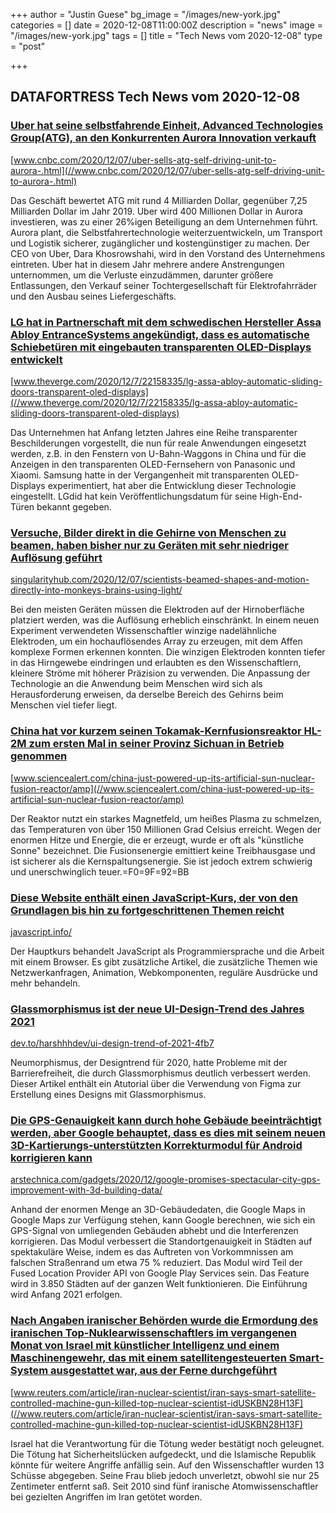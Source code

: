 +++
author = "Justin Guese"
bg_image = "/images/new-york.jpg"
categories = []
date = 2020-12-08T11:00:00Z
description = "news"
image = "/images/new-york.jpg"
tags = []
title = "Tech News vom 2020-12-08"
type = "post"

+++

        
## DATAFORTRESS Tech News vom 2020-12-08


### [Uber hat seine selbstfahrende Einheit, Advanced Technologies Group(ATG), an den Konkurrenten Aurora Innovation verkauft](//www.cnbc.com/2020/12/07/uber-sells-atg-self-driving-unit-to-aurora-.html)


[www.cnbc.com/2020/12/07/uber-sells-atg-self-driving-unit-to-aurora-.html](//www.cnbc.com/2020/12/07/uber-sells-atg-self-driving-unit-to-aurora-.html)


Das Geschäft bewertet ATG mit rund 4 Milliarden Dollar, gegenüber 7,25 Milliarden Dollar im Jahr 2019. Uber wird 400 Millionen Dollar in Aurora investieren, was zu einer 26%igen Beteiligung an dem Unternehmen führt. Aurora plant, die Selbstfahrertechnologie weiterzuentwickeln, um Transport und Logistik sicherer, zugänglicher und kostengünstiger zu machen. Der CEO von Uber, Dara Khosrowshahi, wird in den Vorstand des Unternehmens eintreten. Uber hat in diesem Jahr mehrere andere Anstrengungen unternommen, um die Verluste einzudämmen, darunter größere Entlassungen, den Verkauf seiner Tochtergesellschaft für Elektrofahrräder und den Ausbau seines Liefergeschäfts.


### [LG hat in Partnerschaft mit dem schwedischen Hersteller Assa Abloy EntranceSystems angekündigt, dass es automatische Schiebetüren mit eingebauten transparenten OLED-Displays entwickelt](//www.theverge.com/2020/12/7/22158335/lg-assa-abloy-automatic-sliding-doors-transparent-oled-displays)


[www.theverge.com/2020/12/7/22158335/lg-assa-abloy-automatic-sliding-doors-transparent-oled-displays](//www.theverge.com/2020/12/7/22158335/lg-assa-abloy-automatic-sliding-doors-transparent-oled-displays)


Das Unternehmen hat Anfang letzten Jahres eine Reihe transparenter Beschilderungen vorgestellt, die nun für reale Anwendungen eingesetzt werden, z.B. in den Fenstern von U-Bahn-Waggons in China und für die Anzeigen in den transparenten OLED-Fernsehern von Panasonic und Xiaomi. Samsung hatte in der Vergangenheit mit transparenten OLED-Displays experimentiert, hat aber die Entwicklung dieser Technologie eingestellt. LGdid hat kein Veröffentlichungsdatum für seine High-End-Türen bekannt gegeben.


### [Versuche, Bilder direkt in die Gehirne von Menschen zu beamen, haben bisher nur zu Geräten mit sehr niedriger Auflösung geführt](//singularityhub.com/2020/12/07/scientists-beamed-shapes-and-motion-directly-into-monkeys-brains-using-light/)


[singularityhub.com/2020/12/07/scientists-beamed-shapes-and-motion-directly-into-monkeys-brains-using-light/](//singularityhub.com/2020/12/07/scientists-beamed-shapes-and-motion-directly-into-monkeys-brains-using-light/)


Bei den meisten Geräten müssen die Elektroden auf der Hirnoberfläche platziert werden, was die Auflösung erheblich einschränkt. In einem neuen Experiment verwendeten Wissenschaftler winzige nadelähnliche Elektroden, um ein hochauflösendes Array zu erzeugen, mit dem Affen komplexe Formen erkennen konnten. Die winzigen Elektroden konnten tiefer in das Hirngewebe eindringen und erlaubten es den Wissenschaftlern, kleinere Ströme mit höherer Präzision zu verwenden. Die Anpassung der Technologie an die Anwendung beim Menschen wird sich als Herausforderung erweisen, da derselbe Bereich des Gehirns beim Menschen viel tiefer liegt.


### [China hat vor kurzem seinen Tokamak-Kernfusionsreaktor HL-2M zum ersten Mal in seiner Provinz Sichuan in Betrieb genommen](//www.sciencealert.com/china-just-powered-up-its-artificial-sun-nuclear-fusion-reactor/amp)


[www.sciencealert.com/china-just-powered-up-its-artificial-sun-nuclear-fusion-reactor/amp](//www.sciencealert.com/china-just-powered-up-its-artificial-sun-nuclear-fusion-reactor/amp)


Der Reaktor nutzt ein starkes Magnetfeld, um heißes Plasma zu schmelzen, das Temperaturen von über 150 Millionen Grad Celsius erreicht. Wegen der enormen Hitze und Energie, die er erzeugt, wurde er oft als "künstliche Sonne" bezeichnet. Die Fusionsenergie emittiert keine Treibhausgase und ist sicherer als die Kernspaltungsenergie. Sie ist jedoch extrem schwierig und unerschwinglich teuer.=F0=9F=92=BB


### [Diese Website enthält einen JavaScript-Kurs, der von den Grundlagen bis hin zu fortgeschrittenen Themen reicht](//javascript.info/)


[javascript.info/](//javascript.info/)


Der Hauptkurs behandelt JavaScript als Programmiersprache und die Arbeit mit einem Browser. Es gibt zusätzliche Artikel, die zusätzliche Themen wie Netzwerkanfragen, Animation, Webkomponenten, reguläre Ausdrücke und mehr behandeln.


### [Glassmorphismus ist der neue UI-Design-Trend des Jahres 2021](//dev.to/harshhhdev/ui-design-trend-of-2021-4fb7)


[dev.to/harshhhdev/ui-design-trend-of-2021-4fb7](//dev.to/harshhhdev/ui-design-trend-of-2021-4fb7)


Neumorphismus, der Designtrend für 2020, hatte Probleme mit der Barrierefreiheit, die durch Glassmorphismus deutlich verbessert werden. Dieser Artikel enthält ein Atutorial über die Verwendung von Figma zur Erstellung eines Designs mit Glassmorphismus.


### [Die GPS-Genauigkeit kann durch hohe Gebäude beeinträchtigt werden, aber Google behauptet, dass es dies mit seinem neuen 3D-Kartierungs-unterstützten Korrekturmodul für Android korrigieren kann](//arstechnica.com/gadgets/2020/12/google-promises-spectacular-city-gps-improvement-with-3d-building-data/)


[arstechnica.com/gadgets/2020/12/google-promises-spectacular-city-gps-improvement-with-3d-building-data/](//arstechnica.com/gadgets/2020/12/google-promises-spectacular-city-gps-improvement-with-3d-building-data/)


Anhand der enormen Menge an 3D-Gebäudedaten, die Google Maps in Google Maps zur Verfügung stehen, kann Google berechnen, wie sich ein GPS-Signal von umliegenden Gebäuden abhebt und die Interferenzen korrigieren. Das Modul verbessert die Standortgenauigkeit in Städten auf spektakuläre Weise, indem es das Auftreten von Vorkommnissen am falschen Straßenrand um etwa 75 % reduziert. Das Modul wird Teil der Fused Location Provider API von Google Play Services sein. Das Feature wird in 3.850 Städten auf der ganzen Welt funktionieren. Die Einführung wird Anfang 2021 erfolgen.


### [Nach Angaben iranischer Behörden wurde die Ermordung des iranischen Top-Nuklearwissenschaftlers im vergangenen Monat von Israel mit künstlicher Intelligenz und einem Maschinengewehr, das mit einem satellitengesteuerten Smart-System ausgestattet war, aus der Ferne durchgeführt](//www.reuters.com/article/iran-nuclear-scientist/iran-says-smart-satellite-controlled-machine-gun-killed-top-nuclear-scientist-idUSKBN28H13F)


[www.reuters.com/article/iran-nuclear-scientist/iran-says-smart-satellite-controlled-machine-gun-killed-top-nuclear-scientist-idUSKBN28H13F](//www.reuters.com/article/iran-nuclear-scientist/iran-says-smart-satellite-controlled-machine-gun-killed-top-nuclear-scientist-idUSKBN28H13F)


Israel hat die Verantwortung für die Tötung weder bestätigt noch geleugnet. Die Tötung hat Sicherheitslücken aufgedeckt, und die Islamische Republik könnte für weitere Angriffe anfällig sein. Auf den Wissenschaftler wurden 13 Schüsse abgegeben. Seine Frau blieb jedoch unverletzt, obwohl sie nur 25 Zentimeter entfernt saß. Seit 2010 sind fünf iranische Atomwissenschaftler bei gezielten Angriffen im Iran getötet worden.